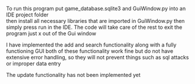 To run this program put game_database.sqlite3 and GuiWindow.py into an IDE project folder  
then install all necessary libraries that are imported in GuiWindow.py then simply press run in the IDE.
The code will take care of the rest to exit the program just x out of the Gui window

I have implemented the add and search functionality along with a fully functioning GUI
both of these functionality work fine but do not have extensive error handling, so they will not prevent things
such as sql attacks or improper data entry

The update functionality has not been implemented yet